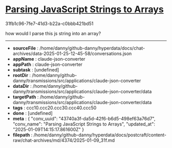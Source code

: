 # [Parsing JavaScript Strings to Arrays](https://claude.ai/chat/43740a3f-da5d-42f6-b6d5-498ef63a76d7)

31fb1c96-7fe7-41d3-b22a-c0bbb421bd51

how would I parse this js string into an array?

---

* **sourceFile** : /home/danny/github-danny/hyperdata/docs/chat-archives/data-2025-01-25-12-45-58/conversations.json
* **appName** : claude-json-converter
* **appPath** : claude-json-converter
* **subtask** : [undefined]
* **rootDir** : /home/danny/github-danny/transmissions/src/applications/claude-json-converter
* **dataDir** : /home/danny/github-danny/transmissions/src/applications/claude-json-converter/data
* **targetPath** : /home/danny/github-danny/transmissions/src/applications/claude-json-converter/data
* **tags** : ccc10.ccc20.ccc30.ccc40.ccc50
* **done** : [undefined]
* **meta** : {
  "conv_uuid": "43740a3f-da5d-42f6-b6d5-498ef63a76d7",
  "conv_name": "Parsing JavaScript Strings to Arrays",
  "updated_at": "2025-01-09T14:15:17.861600Z"
}
* **filepath** : /home/danny/github-danny/hyperdata/docs/postcraft/content-raw/chat-archives/md/4374/2025-01-09_31f.md